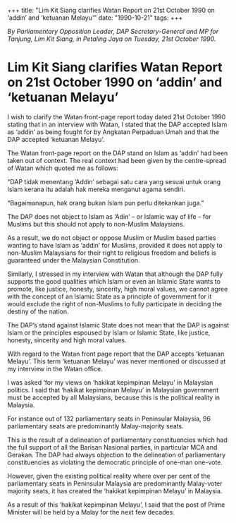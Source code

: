 +++ 
title: "Lim Kit Siang clarifies Watan Report on 21st October 1990 on ‘addin’ and ‘ketuanan Melayu’"
date: "1990-10-21"
tags:
+++

_By Parliamentary Opposition Leader, DAP Secretary-General and MP for Tanjung, Lim Kit Siang, in Petaling Jaya on Tuesday, 21st October 1990._

# Lim Kit Siang clarifies Watan Report on 21st October 1990 on ‘addin’ and ‘ketuanan Melayu’

I wish to clarify the Watan front-page report today dated 21st October 1990 stating that in an interview with Watan, I stated that the DAP accepted Islam as ‘addin’ as being fought for by Angkatan Perpaduan Umah and that the DAP accepted ‘ketuanan Melayu’.</u>

The Watan front-page report on the DAP stand on Islam as ‘addin’ had been taken out of context. The real context had been given by the centre-spread of Watan which quoted me as follows:

“DAP tidak menentang ‘Addin’ sebagai satu cara yang sesuai untuk orang Islam kerana itu adalah hak mereka menganut agama sendiri.

“Bagaimanapun, hak orang bukan Islam pun perlu ditekankan juga.”

The DAP does not object to Islam as ‘Adin’ – or Islamic way of life – for Muslims but this should not apply to non-Muslim Malaysians.

As a result, we do not object or oppose Muslim or Muslim based parties wanting to have Islam as ‘addin’ for Muslims, provided it does not apply to non-Muslim Malaysians for their right to religious freedom and beliefs is guaranteed under the Malaysian Constitution.

Similarly, I stressed in my interview with Watan that although the DAP fully supports the good qualities which Islam or even an Islamic State wants to promote, like justice, honesty, sincerity, high moral values, we cannot agree with the concept of an Islamic State as a principle of government for it would exclude the right of non-Muslims to fully participate in deciding the destiny of the nation.

The DAP’s stand against Islamic State does not mean that the DAP is against Islam or the principles espoused by Islam or Islamic State, like justice, honesty, sincerity and high moral values.

With regard to the Watan front page report that the DAP accepts ‘ketuanan Melayu’. This term ‘ketuanan Melayu’ was never mentioned or discussed at my interview in the Watan office.

I was asked ‘for my views on ‘hakikat kepimpinan Melayu’ in Malaysian politics. I said that ‘hakikat kepimpinan Melayu’ in Malaysian government must be accepted by all Malaysians, because this is the political reality in Malaysia.

For instance out of 132 parliamentary seats in Peninsular Malaysia, 96 parliamentary seats are predominantly Malay-majority seats.

This is the result of a delineation of parliamentary constituencies which had the full support of all the Barisan Nasional parties, in particular MCA and Gerakan. The DAP had always objection to the delineation of parliamentary constituencies as violating the democratic principle of one-man one-vote.

However, given the existing political reality where over per cent of the parliamentary seats in Peninsular Malaysia are predominantly Malay-voter majority seats, it has created the ‘hakikat kepimpinan Melayu’ in Malaysia.

As a result of this ‘hakikat kepimpinan Melayu’, I said that the post of Prime Minister will be held by a Malay for the next few decades.
 
